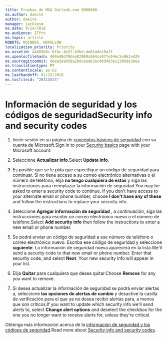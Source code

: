 ```yaml
---
title: Pruebas de MSA Outlook.com 8000060
ms.author: daeite
author: daeite
manager: jackiesm
ms.date: 9/14/2018
ms.audience: ITPro
ms.topic: article
ROBOTS: NOINDEX, NOFOLLOW
localization_priority: Priority
ms.assetid: a4403b0c-6f4c-4e2f-b3bd-4e814de10aff
ms.openlocfilehash: 469a48d70dea82069a564ce87fe54ec5a961ad26
ms.sourcegitcommit: d6ea5e9458a2b8ceaab3ac4bd483e1130b9a398a
ms.translationtype: MT
ms.contentlocale: es-ES
ms.lasthandoff: 01/15/2019
ms.locfileid: "28314523"
---
```

# <a name="security-info-and-security-codes"></a><span data-ttu-id="834c5-102">Información de seguridad y los códigos de seguridad</span><span class="sxs-lookup"><span data-stu-id="834c5-102">Security info and security codes</span></span>

1. <span data-ttu-id="834c5-103">Inicie sesión en su página de [conceptos básicos de seguridad](https://account.microsoft.com/security) con su cuenta de Microsoft.</span><span class="sxs-lookup"><span data-stu-id="834c5-103">Sign in to your [Security basics](https://account.microsoft.com/security) page with your Microsoft account.</span></span> 
    
2. <span data-ttu-id="834c5-104">Seleccione **Actualizar info**.</span><span class="sxs-lookup"><span data-stu-id="834c5-104">Select **Update info**.</span></span> 
    
3. <span data-ttu-id="834c5-p101">Es posible que se le pida que especifique un código de seguridad para continuar. Si no tiene acceso a su correo electrónico alternativas o el número de teléfono, elija **no tengo cualquiera de estas** y siga las instrucciones para reemplazar la información de seguridad.</span><span class="sxs-lookup"><span data-stu-id="834c5-p101">You may be asked to enter a security code to continue. If you don't have access to your alternate email or phone number, choose **I don't have any of these** and follow the instructions to replace your security info.</span></span> 
    
4. <span data-ttu-id="834c5-107">Seleccione **Agregar información de seguridad** , a continuación, siga las instrucciones para escribir un correo electrónico nuevo o el número de teléfono.</span><span class="sxs-lookup"><span data-stu-id="834c5-107">Select **Add security info** then follow the instructions to enter a new email or phone number.</span></span> 
    
5. <span data-ttu-id="834c5-p102">Se podrá enviar un código de seguridad a ese número de teléfono o correo electrónico nuevo. Escriba ese código de seguridad y seleccione **siguiente**. La información de seguridad nueva aparecerá en la lista.</span><span class="sxs-lookup"><span data-stu-id="834c5-p102">We'll send a security code to that new email or phone number. Enter that security code, and select **Next**. Your new security info will appear in your list.</span></span> 
    
6. <span data-ttu-id="834c5-111">Elija **Quitar** para cualquiera que desea quitar.</span><span class="sxs-lookup"><span data-stu-id="834c5-111">Choose **Remove** for any you want to remove.</span></span> 
    
7. <span data-ttu-id="834c5-112">Si desea actualizar la información de seguridad se podrá enviar alertas a, seleccione **las opciones de alertas de cambio** y desactive la casilla de verificación para el que ya no desea recibir alertas para, a menos que son críticos.</span><span class="sxs-lookup"><span data-stu-id="834c5-112">If you want to update which security info we'll send alerts to, select **Change alert options** and deselect the checkbox for the one you no longer want to receive alerts for, unless they're critical.</span></span> 
    
<span data-ttu-id="834c5-113">Obtenga más información acerca de la [información de seguridad y los códigos de seguridad](https://support.microsoft.com/help/12428/).</span><span class="sxs-lookup"><span data-stu-id="834c5-113">Read more about [Security info and security codes](https://support.microsoft.com/help/12428/).</span></span>
  

